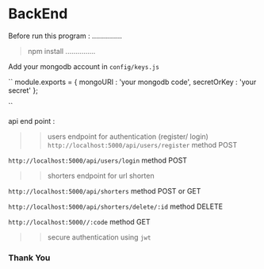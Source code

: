 # BackEnd 

Before run this program :
...............
> npm install
...............

Add your mongodb account in ` config/keys.js `

``
module.exports = {
  mongoURI : 'your mongodb code',
  secretOrKey : 'your secret'
};

``


api end point :
>> users endpoint for authentication (register/ login) 
`http://localhost:5000/api/users/register` method POST

`http://localhost:5000/api/users/login` method POST


>> shorters endpoint for url shorten

` http://localhost:5000/api/shorters ` method POST or GET

` http://localhost:5000/api/shorters/delete/:id ` method DELETE

` http://localhost:5000//:code ` method GET 


>> secure authentication using ` jwt `

### Thank You
